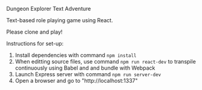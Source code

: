 Dungeon Explorer Text Adventure

Text-based role playing game using React.

Please clone and play!

Instructions for set-up:
1) Install dependencies with command ``npm install``
2) When editting source files, use command ``npm run react-dev`` to transpile continuously using Babel and and bundle with Webpack
3) Launch Express server with command ``npm run server-dev``
4) Open a browser and go to "http://localhost:1337"
